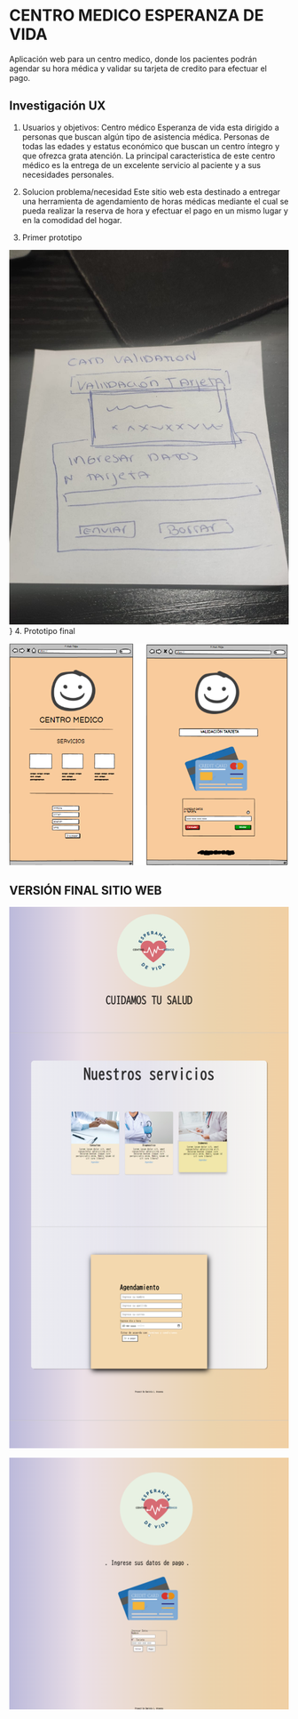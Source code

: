 # CENTRO MEDICO ESPERANZA DE VIDA

Aplicación web para un centro medico, donde los pacientes podrán agendar su hora médica y validar su tarjeta de credito para efectuar el pago. 

## Investigación UX 

1. Usuarios y objetivos:
Centro médico Esperanza de vida esta dirigido a personas que buscan algún tipo de asistencia médica. Personas de todas las edades y estatus económico que buscan un centro íntegro y que ofrezca grata atención. 
La principal caracteristica de este centro médico es la entrega de un excelente servicio al paciente y a sus necesidades personales. 

2. Solucion problema/necesidad 
Este sitio web esta destinado a entregar una herramienta de agendamiento de horas médicas mediante el cual se pueda realizar la reserva de hora y efectuar el pago en un mismo lugar y en la comodidad del hogar. 

3. Primer prototipo 

![](./src/Media/85ecc366-20cd-4a23-8a02-911575529b8a.jpg)}
4. Prototipo final 

![](./src/Media/prototipofinal.png)


## VERSIÓN FINAL SITIO WEB

![](./src/Media/FireShot%20Capture%20002%20-%20Tarjeta%20de%20cr%C3%A9dito%20v%C3%A1lida%20-%20127.0.0.1.png)

![](./src/Media/FireShot%20Capture%20003%20-%20Tarjeta%20de%20cr%C3%A9dito%20v%C3%A1lida%20-%20127.0.0.1.png)



